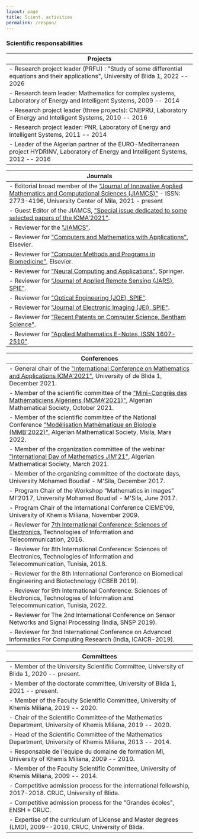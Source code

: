 ```yaml
---
layout: page
title: Scient. activities
permalink: /respon/
---
```


### Scientific responsabilities

|Projects|
|----|
|- Research project leader (PRFU) : "Study of some differential equations and their applications", University of Blida 1, 2022 -- 2026
|- Research team leader: Mathematics for complex systems, Laboratory of Energy and Intelligent Systems, 2009 -- 2014
|- Research project leader (three projects): CNEPRU, Laboratory of Energy and Intelligent Systems, 2010 -- 2016
|- Research project leader: PNR, Laboratory of Energy and Intelligent Systems, 2011 -- 2014
|- Leader of the Algerian partner of the EURO-Mediterranean project HYDRINV, Laboratory of Energy and Intelligent Systems, 2012 -- 2016

|Journals| 
|----|
|- Editorial broad member of the ["Journal of Innovative Applied Mathematics and Computational Sciences (JIAMCS)"](http://jiamcs.centre-univ-mila.dz/index.php/jiamcs) - ISSN: 2773-4196, University Center of Mila, 2021 - present
|- Guest Editor of the JIAMCS, ["Special issue dedicated to some selected papers of the ICMA'2021"](http://jiamcs.centre-univ-mila.dz/index.php/jiamcs/issue/view/icma2021). 
|- Reviewer for the ["JIAMCS"](http://jiamcs.centre-univ-mila.dz/index.php/jiamcs).
|- Reviewer for ["Computers and Mathematics with Applications"](https://www.sciencedirect.com/journal/computers-and-mathematics-with-applications), Elsevier.
|- Reviewer for ["Computer Methods and Programs in Biomedicine"](https://www.sciencedirect.com/journal/computer-methods-and-programs-in-biomedicine), Elsevier.
|- Reviewer for ["Neural Computing and Applications"](https://www.springer.com/journal/521), Springer.
|- Reviewer for ["Journal of Applied Remote Sensing (JARS), SPIE"](https://www.spiedigitallibrary.org/journals/journal-of-applied-remote-sensing?SSO=1). 
|- Reviewer for ["Optical Engineering (JOE), SPIE"](https://www.spiedigitallibrary.org/journals/optical-engineering). 
|- Reviewer for ["Journal of Electronic Imaging (JEI), SPIE"](https://www.spiedigitallibrary.org/journals/journal-of-electronic-imaging).
|- Reviewer for ["Recent Patents on Computer Science, Bentham Science"](https://benthamscience.com/public/journals/recent-patents-on-computer-science).
|- Reviewer for ["Applied Mathematics E-Notes, ISSN 1607-2510"](https://www.emis.de/journals/AMEN/).

|Conferences| 
|----|
|- General chair of the ["International Conference on Mathematics and Applications ICMA'2021"](https://icma21.sciencesconf.org/), University of de Blida 1, December 2021.
|- Member of the scientific committee of the ["Mini-Congrès des Mathématiciens Algériens (MCMA’2021)"](https://www.univ-msila.dz/en/?p=2337), Algerian Mathematical Society, October 2021.
|- Member of the scientific committee of the National Conference ["Modélisation Mathématique en Biologie (MMB'2022)"](http://virtuelcampus.univ-msila.dz/facscience/?p=5949), Algerian Mathematical Society, Msila, Mars 2022.
|- Member of the organization committee of the webinar ["International Day of Mathematics JIM'21"](http://www.smath.dz/act/idm21/), Algerian Mathematical Society, March 2021.
|- Member of the organizing committee of the doctorate days, University Mohamed Boudiaf - M'Sila, December 2017.
|- Program Chair of the Workshop ”Mathematics in images” MI'2017, University Mohamed Boudiaf - M'Sila, June 2017. 
|- Program Chair of the International Conference CIEME'09, University of Khemis Miliana, November 2009. 
|- Reviewer for [7th International Conference: Sciences of Electronics](https://ieeexplore.ieee.org/xpl/conhome/7936636/proceeding), Technologies of Information and Telecommunication, 2016.      
|- Reviewer for 8th International Conference: Sciences of Electronics, Technologies of Information and Telecommunication, Tunisia, 2018.  
|- Reviewer for the 8th International Conference on Biomedical Engineering and Biotechnology (ICBEB 2019). 
|- Reviewer for 9th International Conference: Sciences of Electronics, Technologies of Information and Telecommunication, Tunisia, 2022.  
|- Reviewer for The 2nd International Conference on Sensor Networks and Signal Processing (India, SNSP 2019). 
|- Reviewer for 3nd International Conference on Advanced Informatics For Computing Research (India, ICAICR-2019).   

|Committees| 
|----|
|- Member of the University Scientific Committee, University of Blida 1, 2020 -- present.
|- Member of the doctorate committee, University of Blida 1, 2021 -- present.
|- Member of the Faculty Scientific Committee, University of Khemis Miliana, 2019 -- 2020.
|- Chair of the Scientific Committee of the Mathematics Department, University of Khemis Miliana, 2019 -- 2020.
|- Head of the Scientific Committee of the Mathematics Department, University of Khemis Miliana, 2013 -- 2014.
|- Responsable de l'équipe du domaine de formation MI, University of Khemis Miliana, 2009 -- 2010.
|- Member of the Faculty Scientific Committee, University of Khemis Miliana, 2009 -- 2014.
|- Competitive admission process for the international fellowship, 2017-2018. CRUC, University of Blida.
|- Competitive admission process for the "Grandes écoles", ENSH  + CRUC.
|- Expertise of the curriculum of License and Master degrees (LMD), 2009--2010, CRUC, University of Blida.
